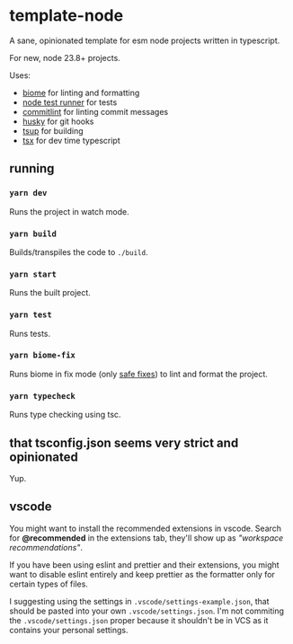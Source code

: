 # template-node

A sane, opinionated template for esm node projects written in typescript.

For new, node 23.8+ projects.

Uses:

- [biome](https://github.com/biomejs/biome) for linting and formatting
- [node test runner](https://nodejs.org/api/test.html) for tests
- [commitlint](https://github.com/conventional-changelog/commitlint) for linting commit messages
- [husky](https://github.com/typicode/husky) for git hooks
- [tsup](https://github.com/egoist/tsup) for building
- [tsx](https://github.com/privatenumber/tsx) for dev time typescript

## running

### `yarn dev`

Runs the project in watch mode.

### `yarn build`

Builds/transpiles the code to `./build`.

### `yarn start`

Runs the built project.

### `yarn test`

Runs tests.

### `yarn biome-fix`

Runs biome in fix mode (only [safe fixes](https://biomejs.dev/linter/#safe-fixes)) to lint and format the project.

### `yarn typecheck`

Runs type checking using tsc.

## that tsconfig.json seems very strict and opinionated

Yup.

## vscode

You might want to install the recommended extensions in vscode. Search for **@recommended** in the extensions tab, they'll show up as _"workspace recommendations"_.

If you have been using eslint and prettier and their extensions, you might want to disable eslint entirely and keep prettier as the formatter only for certain types of files.

I suggesting using the settings in `.vscode/settings-example.json`, that should be pasted into your own `.vscode/settings.json`. I'm not commiting the `.vscode/settings.json` proper because it shouldn't be in VCS as it contains your personal settings.
